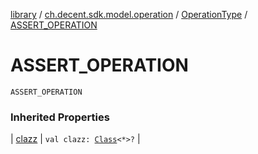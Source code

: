[library](../../index.md) / [ch.decent.sdk.model.operation](../index.md) / [OperationType](index.md) / [ASSERT_OPERATION](./-a-s-s-e-r-t_-o-p-e-r-a-t-i-o-n.md)

# ASSERT_OPERATION

`ASSERT_OPERATION`

### Inherited Properties

| [clazz](clazz.md) | `val clazz: `[`Class`](http://docs.oracle.com/javase/6/docs/api/java/lang/Class.html)`<*>?` |

